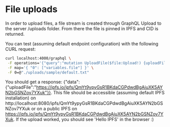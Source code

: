 # File uploads

In order to upload files, a file stream is created through GraphQL Upload to the server /uploads folder. From there the file is pinned in IPFS and CID is returned.

You can test (assuming default endpoint configuration) with the following CURL request:

```bash
curl localhost:4000/graphql \
 -F operations='{"query":"mutation UploadFile($file:Upload!) {uploadFile(file:$file)}", "variables": { "file": null }}' \
 -F map='{ "0": ["variables.file"] }' \
 -F 0=@"./uploads/sample/default.txt"
```

You should get a response: {"data":{"uploadFile":"https://ipfs.io/ipfs/QmYt9ypyGsR1BKdaCGPdwdBgAiuXK5AYN2bGSNZov7YXuk"}}.
This file should be accessible (assuming default IPFS installation) on http://localhost:8080/ipfs/QmYt9ypyGsR1BKdaCGPdwdBgAiuXK5AYN2bGSNZov7YXuk or on a public IPFS on https://ipfs.io/ipfs/QmYt9ypyGsR1BKdaCGPdwdBgAiuXK5AYN2bGSNZov7YXuk.
If the upload worked, you should see 'Hello IPFS' in the browser :)
